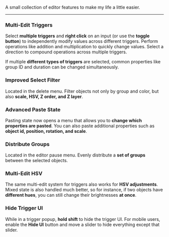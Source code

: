 A small collection of editor features to make my life a little easier.

---

### Multi-Edit Triggers

Select **multiple triggers** and **right click** on an input (or use the **toggle button**) to independently modify values across different triggers. Perform operations like addition and multiplication to quickly change values. Select a direction to compound operations across multiple triggers.

If multiple **different types of triggers** are selected, common properties like group ID and duration can be changed simultaneously.

### Improved Select Filter

Located in the delete menu. Filter objects not only by group and color, but also **scale, HSV, Z order, and Z layer**.

### Advanced Paste State

Pasting state now opens a menu that allows you to **change which properties are pasted**. You can also paste additional properties such as **object id, position, rotation, and scale**.

### Distribute Groups

Located in the editor pause menu. Evenly distribute a **set of groups** between the selected objects.

### Multi-Edit HSV

The same multi-edit system for triggers also works for **HSV adjustments**. Mixed state is also handled much better, so for instance, if two objects have **different hues**, you can still change their brightnesses **at once**.

### Hide Trigger UI

While in a trigger popup, **hold shift** to hide the trigger UI. For mobile users, enable the **Hide UI** button and move a slider to hide everything except that slider.
